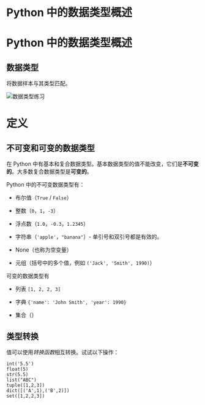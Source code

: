 # Python 中的数据类型概述

# Python 中的数据类型概述

## 数据类型

将数据样本与其类型匹配。

![数据类型练习](datatypes.png)

# 定义

## 不可变和可变的数据类型

在 Python 中有基本和复合数据类型。基本数据类型的值不能改变，它们是**不可变的**。大多数复合数据类型是**可变的**。

Python 中的不可变数据类型有：

+   布尔值（`True` / `False`）

+   整数（`0`，`1`，`-3`）

+   浮点数（`1.0`，`-0.3`，`1.2345`）

+   字符串（`'apple'`，`"banana"`）- 单引号和双引号都是有效的。

+   None（也称为空变量）

+   元组（括号中的多个值，例如 `('Jack', 'Smith', 1990)`）

可变的数据类型有

+   列表 `[1, 2, 2, 3]`

+   字典 `{'name': 'John Smith', 'year': 1990}`

+   集合（）

## 类型转换

值可以使用*转换函数*相互转换。试试以下操作：

```
int('5.5')
float(5)
str(5.5)
list("ABC")
tuple([1,2,3])
dict([('A',1),('B',2)])
set([1,2,2,3]) 
```
